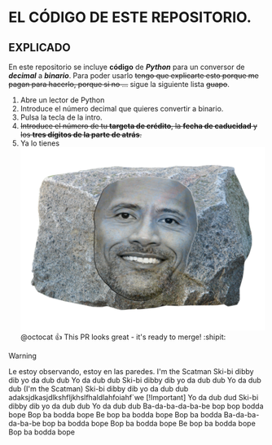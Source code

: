# EL CÓDIGO DE ESTE REPOSITORIO.
## EXPLICADO

En este repositorio se incluye **código** de **_Python_** para un conversor de ***decimal*** a ***binario***.
Para poder usarlo ~~tengo que explicarte esto porque me pagan para hacerlo, porque si no ...~~ sigue la siguiente lista ~~guapo~~.
1. Abre un lector de Python
2. Introduce el número decimal que quieres convertir a binario.
3. Pulsa la tecla de la intro.
4. ~~Introduce el número de tu **targeta de crédito**, la **fecha de caducidad** y los **tres dígitos de la parte de atrás**.~~
5. Ya lo tienes
![La roca, pero es una roca.](dtuw1afznfv71.png)
@octocat :+1: This PR looks great - it's ready to merge! :shipit:
> [!WARNING]
> Le estoy observando, estoy en las paredes.
> I'm the Scatman
> Ski-bi dibby dib yo da dub dub
> Yo da dub dub
> Ski-bi dibby dib yo da dub dub
> Yo da dub dub
> (I'm the Scatman)
> Ski-bi dibby dib yo da dub dub
adaksjdkasjdlkshfljkhslfhaldlahfoiahf`we
> [!Important]
> Yo da dub dud
> Ski-bi dibby dib yo da dub dub
> Yo da dub dub
> Ba-da-ba-da-ba-be bop bop bodda bope
> Bop ba bodda bope
> Be bop ba bodda bope
> Bop ba bodda
> Ba-da-ba-da-ba-be bop ba bodda bope
> Bop ba bodda bope
> Be bop ba bodda bope
> Bop ba bodda bope
